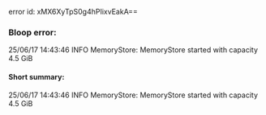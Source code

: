 error id: xMX6XyTpS0g4hPIixvEakA==
### Bloop error:

25/06/17 14:43:46 INFO MemoryStore: MemoryStore started with capacity 4.5 GiB
#### Short summary: 

25/06/17 14:43:46 INFO MemoryStore: MemoryStore started with capacity 4.5 GiB